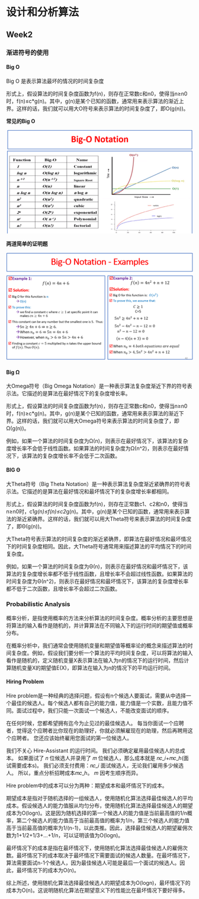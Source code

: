# 设计和分析算法

## Week2

### 渐进符号的使用

#### Big O

Big O 是表示算法最坏的情况的时间复杂度

形式上，假设算法的时间复杂度函数为f(n)，则存在正常数c和n0，使得当n≥n0时，f(n)≤c*g(n)。其中，g(n)是某个已知的函数，通常用来表示算法的渐近上界。这样的话，我们就可以用大O符号来表示算法的时间复杂度了，即O(g(n))。

**常见的Big O** 

![image-20230405115025531](./设计和分析算法.assets/image-20230405115025531.png)

**两道简单的证明题**

![image-20230405115309250](./设计和分析算法.assets/image-20230405115309250.png)

#### Big Ω

大Omega符号（Big Omega Notation）是一种表示算法复杂度渐近下界的符号表示法。它描述的是算法在最好情况下的复杂度增长率。

形式上，假设算法的时间复杂度函数为f(n)，则存在正常数c和n0，使得当n≥n0时，f(n)≥c*g(n)。其中，g(n)是某个已知的函数，通常用来表示算法的渐近下界。这样的话，我们就可以用大Omega符号来表示算法的时间复杂度了，即Ω(g(n))。

例如，如果一个算法的时间复杂度为Ω(n)，则表示在最好情况下，该算法的复杂度增长率不会低于线性函数。如果算法的时间复杂度为Ω(n^2)，则表示在最好情况下，该算法的复杂度增长率不会低于二次函数。

#### BIG Θ

大Theta符号（Big Theta Notation）是一种表示算法复杂度渐近紧确界的符号表示法。它描述的是算法在最好情况和最坏情况下的复杂度增长率都相同。

形式上，假设算法的时间复杂度函数为f(n)，则存在正常数c1、c2和n0，使得当n≥n0时，c1*g(n)≤f(n)≤c2*g(n)。其中，g(n)是某个已知的函数，通常用来表示算法的渐近紧确界。这样的话，我们就可以用大Theta符号来表示算法的时间复杂度了，即Θ(g(n))。

大Theta符号表示算法的时间复杂度的渐近紧确界，即算法在最好情况和最坏情况下的时间复杂度相同。因此，大Theta符号通常用来描述算法的平均情况下的时间复杂度。

例如，如果一个算法的时间复杂度为Θ(n)，则表示在最好情况和最坏情况下，该算法的复杂度增长率都不低于线性函数，且增长率不会超过线性函数。如果算法的时间复杂度为Θ(n^2)，则表示在最好情况和最坏情况下，该算法的复杂度增长率都不低于二次函数，且增长率不会超过二次函数。

### Probabilistic Analysis

概率分析，是指使用概率的方法来分析算法的时间复杂度。概率分析的主要思想是将算法的输入看作是随机的，并计算算法在不同输入下的运行时间的期望值或概率分布。

在概率分析中，我们通常会使用随机变量和期望值等概率论的概念来描述算法的时间复杂度。例如，假设我们要分析一个算法的平均时间复杂度，可以将算法的输入看作是随机的，定义随机变量X表示算法在输入为n的情况下的运行时间，然后计算随机变量X的期望值E(X)，即算法在输入为n的情况下的平均运行时间。

#### Hiring Problem

Hire problem是一种经典的选择问题，假设有n个候选人要面试，需要从中选择一个最佳的候选人。每个候选人都有自己的能力值，能力值是一个实数，且能力值不同。面试过程中，我们只能一次面试一个候选人，不能改变面试的顺序。

在任何时候，您都希望拥有迄今为止见过的最佳候选人。
每当你面试一个应聘者，觉得这个应聘者比你现在的助理好，你就必须解雇现在的助理，然后再聘用这个应聘者。
您还应该始终雇用您面试的第一位候选人。

我们不关心 Hire-Assistant 的运行时间。
我们必须确定雇用最佳候选人的总成本。
如果面试了 𝑛 位候选人并录用了 𝑚 位候选人，那么成本就是 𝑛𝑐_𝑖+𝑚𝑐_ℎ(面试需要成本s)。
我们必须支付费用：𝑛𝑐_𝑖 面试候选人，无论我们雇用多少候选人。
所以，重点分析招聘成本𝑚𝑐_ℎ。
𝑚 因考生顺序而异。



Hire problem中的成本可以分为两种：期望成本和最坏情况下的成本。

期望成本是指对于随机选择的一组候选人，使用随机化算法选择最佳候选人的平均成本。假设候选人的能力值服从均匀分布，使用随机化算法选择最佳候选人的期望成本为O(logn)。这是因为随机选择的第一个候选人的能力值是当前最高值的1/n概率，第二个候选人的能力值高于当前最高值的概率为1/n，第三个候选人的能力值高于当前最高值的概率为1/(n-1)，以此类推。因此，选择最佳候选人的期望雇佣次数为1+1/2+1/3+...+1/n，可以证明该值为O(logn)。

最坏情况下的成本是指在最坏情况下，使用随机化算法选择最佳候选人的雇佣次数。最坏情况下的成本取决于最坏情况下需要面试的候选人数量。在最坏情况下，算法需要面试n-1个候选人，因为最佳候选人可能是最后一个面试的候选人。因此，最坏情况下的成本为O(n)。

综上所述，使用随机化算法选择最佳候选人的期望成本为O(logn)，最坏情况下的成本为O(n)。这说明随机化算法在期望意义下的性能比在最坏情况下要好得多。

   





